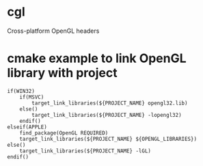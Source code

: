 # cgl
Cross-platform OpenGL headers

# cmake example to link OpenGL library with project
```
if(WIN32)
    if(MSVC)
        target_link_libraries(${PROJECT_NAME} opengl32.lib)
    else()
        target_link_libraries(${PROJECT_NAME} -lopengl32)
    endif()
elseif(APPLE)
    find_package(OpenGL REQUIRED)
    target_link_libraries(${PROJECT_NAME} ${OPENGL_LIBRARIES})
else()
    target_link_libraries(${PROJECT_NAME} -lGL)
endif()
```
